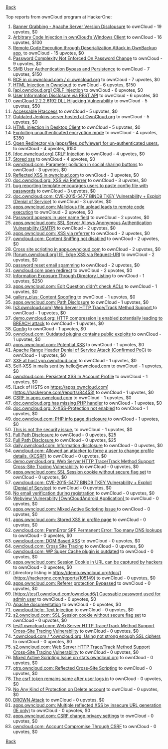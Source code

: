 [Back](../README.md)

Top reports from ownCloud program at HackerOne:

1. [Banner Grabbing - Apache Server Version Disclousure](https://hackerone.com/reports/269467) to ownCloud - 19 upvotes, $0
2. [Arbitrary Code Injection in ownCloud’s Windows Client](https://hackerone.com/reports/155657) to ownCloud - 16 upvotes, $100
3. [Remote Code Execution through Deserialization Attack in OwnBackup app.](https://hackerone.com/reports/562335) to ownCloud - 15 upvotes, $0
4. [Password Complexity Not Enforced On Password Change](https://hackerone.com/reports/276123) to ownCloud - 9 upvotes, $0
5. [SMB User Authentication Bypass and Persistence](https://hackerone.com/reports/148151) to ownCloud - 7 upvotes, $150
6. [RCE in ci.owncloud.com / ci.owncloud.org](https://hackerone.com/reports/98559) to ownCloud - 7 upvotes, $0
7. [HTML Injection in Owncloud](https://hackerone.com/reports/215410) to ownCloud - 6 upvotes, $150
8. [[api.owncloud.org] CRLF Injection](https://hackerone.com/reports/154306) to ownCloud - 6 upvotes, $0
9. [User Information Disclosure via REST API](https://hackerone.com/reports/197786) to ownCloud - 6 upvotes, $0
10. [ownCloud 2.2.2.6192 DLL Hijacking Vulnerability](https://hackerone.com/reports/151475) to ownCloud - 5 upvotes, $50
11. [Accessable Htaccess](https://hackerone.com/reports/171272) to ownCloud - 5 upvotes, $0
12. [Outdated Jenkins server hosted at OwnCloud.org](https://hackerone.com/reports/208566) to ownCloud - 5 upvotes, $0
13. [HTML injection in Desktop Client](https://hackerone.com/reports/206877) to ownCloud - 5 upvotes, $0
14. [Exploiting unauthenticated encryption mode](https://hackerone.com/reports/108082) to ownCloud - 4 upvotes, $350
15. [Open Redirector via (apps/files_pdfviewer) for un-authenticated users.](https://hackerone.com/reports/131082) to ownCloud - 4 upvotes, $150
16. [[doc.owncloud.org] CRLF Injection](https://hackerone.com/reports/154275) to ownCloud - 4 upvotes, $0
17. [Stored xss](https://hackerone.com/reports/187380) to ownCloud - 4 upvotes, $0
18. [owncloud.com: Parameter pollution in social sharing buttons](https://hackerone.com/reports/106024) to ownCloud - 3 upvotes, $0
19. [Reflected XSS in owncloud.com](https://hackerone.com/reports/127259) to ownCloud - 3 upvotes, $0
20. [doc.owncloud.org: XSS via Referrer](https://hackerone.com/reports/130951) to ownCloud - 3 upvotes, $0
21. [bug reporting template encourages users to paste config file with passwords](https://hackerone.com/reports/196969) to ownCloud - 3 upvotes, $0
22. [doc.owncloud.com: CVE-2015-5477 BIND9 TKEY Vulnerability + Exploit (Denial of Service)](https://hackerone.com/reports/217381) to ownCloud - 3 upvotes, $0
23. [apps.owncloud.com: Malicious file upload leads to remote code execution](https://hackerone.com/reports/84374) to ownCloud - 2 upvotes, $0
24. [Password appears in user name field](https://hackerone.com/reports/85559) to ownCloud - 2 upvotes, $0
25. [apps.owncloud.com: SSL Server Allows Anonymous Authentication Vulnerability (SMTP)](https://hackerone.com/reports/83803) to ownCloud - 2 upvotes, $0
26. [apps.owncloud.com: XSS via referrer](https://hackerone.com/reports/83374) to ownCloud - 2 upvotes, $0
27. [owncloud.com: Content Sniffing not disabled](https://hackerone.com/reports/83251) to ownCloud - 2 upvotes, $0
28. [Cross site scripting in apps.owncloud.com](https://hackerone.com/reports/129551) to ownCloud - 2 upvotes, $0
29. [[forum.owncloud.org] IE, Edge XSS via Request-URI](https://hackerone.com/reports/154319) to ownCloud - 2 upvotes, $0
30. [password reset email spamming](https://hackerone.com/reports/224095) to ownCloud - 2 upvotes, $0
31. [owncloud.com open redirect](https://hackerone.com/reports/258632) to ownCloud - 2 upvotes, $0
32. [Information Exposure Through Directory Listing](https://hackerone.com/reports/110655) to ownCloud - 1 upvotes, $250
33. [apps.owncloud.com: Edit Question didn't check ACLs](https://hackerone.com/reports/85532) to ownCloud - 1 upvotes, $0
34. [gallery_plus: Content Spoofing ](https://hackerone.com/reports/87752) to ownCloud - 1 upvotes, $0
35. [apps.owncloud.com: Path Disclosure](https://hackerone.com/reports/83801) to ownCloud - 1 upvotes, $0
36. [[s3.owncloud.com] Web Server HTTP Trace/Track Method Support ](https://hackerone.com/reports/90601) to ownCloud - 1 upvotes, $0
37. [demo.owncloud.org: HTTP compression is enabled potentially leading to BREACH attack](https://hackerone.com/reports/84105) to ownCloud - 1 upvotes, $0
38. [Config](https://hackerone.com/reports/84797) to ownCloud - 1 upvotes, $0
39. [owncloud.com: Outdated plugins contains public exploits  ](https://hackerone.com/reports/84581) to ownCloud - 1 upvotes, $0
40. [apps.owncloud.com: Potential XSS](https://hackerone.com/reports/85577) to ownCloud - 1 upvotes, $0
41. [Apache Range Header Denial of Service Attack (Confirmed PoC)](https://hackerone.com/reports/88904) to ownCloud - 1 upvotes, $0
42. [XXE at host vpn.owncloud.com](https://hackerone.com/reports/105980) to ownCloud - 1 upvotes, $0
43. [Self-XSS in mails sent by hello@owncloud.com](https://hackerone.com/reports/92111) to ownCloud - 1 upvotes, $0
44. [owncloud.com: Persistent XSS In Account Profile](https://hackerone.com/reports/116254) to ownCloud - 1 upvotes, $0
45. [Lack of HSTS on https://apps.owncloud.com](https://hackerone.com/reports/84453) to ownCloud - 1 upvotes, $0
46. [CSRF in apps.owncloud.com](https://hackerone.com/reports/84395) to ownCloud - 1 upvotes, $0
47. [doc.owncloud.org has missing PHP handler](https://hackerone.com/reports/121382) to ownCloud - 1 upvotes, $0
48. [doc.owncloud.org: X-XSS-Protection not enabled](https://hackerone.com/reports/128493) to ownCloud - 1 upvotes, $0
49. [doc.owncloud.com: PHP info page disclosure ](https://hackerone.com/reports/134216) to ownCloud - 1 upvotes, $0
50. [This is not the security issue.](https://hackerone.com/reports/257106) to ownCloud - 1 upvotes, $0
51. [Full Path Disclosure ](https://hackerone.com/reports/87505) to ownCloud - 0 upvotes, $25
52. [Full Path Disclosure ](https://hackerone.com/reports/85201) to ownCloud - 0 upvotes, $25
53. [daily.owncloud.com: Information disclosure](https://hackerone.com/reports/84085) to ownCloud - 0 upvotes, $0
54. [owncloud.com: Allowed an attacker to force a user to change profile details. (XCSRF)](https://hackerone.com/reports/83239) to ownCloud - 0 upvotes, $0
55. [demo.owncloud.org: Web Server HTTP Trace/Track Method Support Cross-Site Tracing Vulnerability](https://hackerone.com/reports/83837) to ownCloud - 0 upvotes, $0
56. [apps.owncloud.com: SSL Session cookie without secure flag set](https://hackerone.com/reports/83710) to ownCloud - 0 upvotes, $0
57. [owncloud.com: CVE-2015-5477 BIND9 TKEY Vulnerability + Exploit (Denial of Service)](https://hackerone.com/reports/89097) to ownCloud - 0 upvotes, $0
58. [No email verification during registration](https://hackerone.com/reports/90643) to ownCloud - 0 upvotes, $0
59. [Webview Vulnerablity [OwnCloudAndroid Application] ](https://hackerone.com/reports/87835) to ownCloud - 0 upvotes, $0
60. [apps.owncloud.com: Mixed Active Scripting Issue ](https://hackerone.com/reports/85541) to ownCloud - 0 upvotes, $0
61. [apps.owncloud.com: Stored XSS in profile page](https://hackerone.com/reports/84371) to ownCloud - 0 upvotes, $0
62. [owncloud.com: PermError SPF Permanent Error: Too many DNS lookups](https://hackerone.com/reports/83578) to ownCloud - 0 upvotes, $0
63. [owncloud.com: DOM Based XSS](https://hackerone.com/reports/83178) to ownCloud - 0 upvotes, $0
64. [owncloud.com: Cross Site Tracing](https://hackerone.com/reports/83373) to ownCloud - 0 upvotes, $0
65. [owncloud.com: WP Super Cache plugin is outdated](https://hackerone.com/reports/90980) to ownCloud - 0 upvotes, $0
66. [apps.owncloud.com: Session Cookie in URL can be captured by hackers](https://hackerone.com/reports/83667) to ownCloud - 0 upvotes, $0
67. [directory listing in https://demo.owncloud.org/doc/](https://hackerone.com/reports/105149) to ownCloud - 0 upvotes, $0
68. [apps.owncloud.com: Referer protection Bypassed](https://hackerone.com/reports/92644) to ownCloud - 0 upvotes, $0
69. [[https://test1.owncloud.com/owncloud6/] Guessable password used for admin user](https://hackerone.com/reports/107849) to ownCloud - 0 upvotes, $0
70. [Apache documentation](https://hackerone.com/reports/90321) to ownCloud - 0 upvotes, $0
71. [owncloud.help: Text  Injection](https://hackerone.com/reports/112304) to ownCloud - 0 upvotes, $0
72. [s2.owncloud.com: SSL Session cookie without secure flag set](https://hackerone.com/reports/83856) to ownCloud - 0 upvotes, $0
73. [test1.owncloud.com: Web Server HTTP Trace/Track Method Support Cross-Site Tracing Vulnerability](https://hackerone.com/reports/83971) to ownCloud - 0 upvotes, $0
74. [*.owncloud.com / *.owncloud.org: Using not strong enough SSL ciphers](https://hackerone.com/reports/84078) to ownCloud - 0 upvotes, $0
75. [s2.owncloud.com: Web Server HTTP Trace/Track Method Support Cross-Site Tracing Vulnerability](https://hackerone.com/reports/83855) to ownCloud - 0 upvotes, $0
76. [Mixed Active Scripting Issue on stats.owncloud.org](https://hackerone.com/reports/108692) to ownCloud - 0 upvotes, $0
77. [otrs.owncloud.com: Reflected Cross-Site Scripting](https://hackerone.com/reports/108288) to ownCloud - 0 upvotes, $0
78. [The csrf token remains same after user logs in](https://hackerone.com/reports/111262) to ownCloud - 0 upvotes, $0
79. [No Any Kind of Protection on Delete account](https://hackerone.com/reports/113211) to ownCloud - 0 upvotes, $0
80. [DROWN Attack](https://hackerone.com/reports/119808) to ownCloud - 0 upvotes, $0
81. [apps.owncloud.com: Multiple reflected XSS by insecure URL generation (IE only)](https://hackerone.com/reports/83381) to ownCloud - 0 upvotes, $0
82. [apps.owncloud.com: CSRF change privacy settings](https://hackerone.com/reports/85565) to ownCloud - 0 upvotes, $0
83. [owncloud.com: Account Compromise Through CSRF](https://hackerone.com/reports/84372) to ownCloud - 0 upvotes, $0


[Back](../README.md)